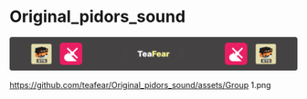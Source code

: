 # Original_pidors_sound

![Header](https://github.com/teafear/Original_pidors_sound/blob/main/assets/Group%201.png)

https://github.com/teafear/Original_pidors_sound/assets/Group 1.png
